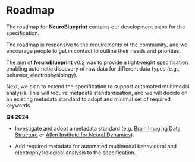 # Roadmap

The roadmap for **NeuroBlueprint**
contains our development plans for the specification.

The roadmap is responsive to the requirements
of the community, and we encourage people to get in
contact to outline their needs and priorities.

The aim of **NeuroBlueprint**
[v0.2](https://github.com/neuroinformatics-unit/NeuroBlueprint/releases)
was to provide a lightweight specification
enabling automatic discovery of raw data for
different data types (e.g., behavior, electrophysiology).

Next, we plan to extend the specification to support automated
multimodal analysis. This will require metadata standardisation,
and we will decide on an existing metadata standard to adopt and minimal
set of required keywords.

**Q4 2024**

- Investigate and adopt a metadata standard (e.g.
[Brain Imaging Data Structure](https://bids-specification.readthedocs.io/en/stable/derivatives/common-data-types.html)
or
[Allen Institute for Neural Dynamics](https://github.com/AllenNeuralDynamics/aind-data-schema)).

- Add required metadata for automated multimodal behavioural and electrophysiological
analysis to the specification.
